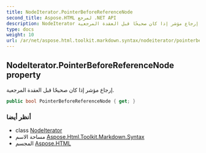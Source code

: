 ```yaml
---
title: NodeIterator.PointerBeforeReferenceNode
second_title: Aspose.HTML لمرجع .NET API
description: NodeIterator ملكية. إرجاع مؤشر إذا كان صحيحًا قبل العقدة المرجعية.
type: docs
weight: 10
url: /ar/net/aspose.html.toolkit.markdown.syntax/nodeiterator/pointerbeforereferencenode/
---
```

## NodeIterator.PointerBeforeReferenceNode property

إرجاع مؤشر إذا كان صحيحًا قبل العقدة المرجعية.

```csharp
public bool PointerBeforeReferenceNode { get; }
```

### أنظر أيضا

* class [NodeIterator](../)
* مساحة الاسم [Aspose.Html.Toolkit.Markdown.Syntax](../../nodeiterator/)
* المجسم [Aspose.HTML](../../../)


